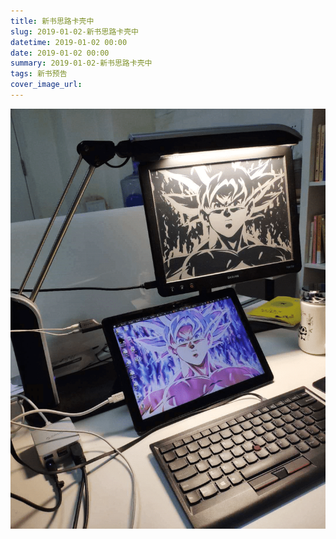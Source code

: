 ```yaml
---
title: 新书思路卡壳中
slug: 2019-01-02-新书思路卡壳中
datetime: 2019-01-02 00:00
date: 2019-01-02 00:00
summary: 2019-01-02-新书思路卡壳中
tags: 新书预告
cover_image_url: 
---
```

![83036-1k63hwgmz78.png](../assets/2019/09/1906831555.png)